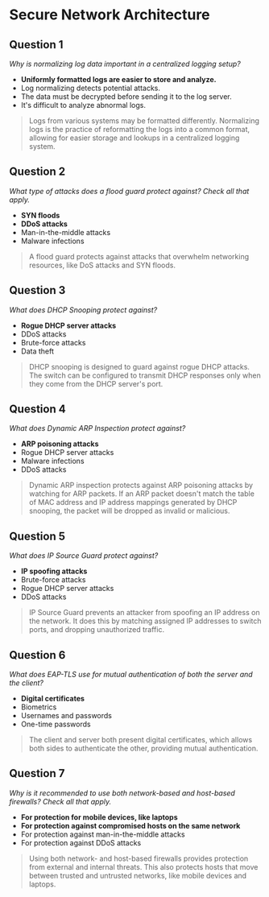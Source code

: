 # Secure Network Architecture

## Question 1

*Why is normalizing log data important in a centralized logging setup?*

* **Uniformly formatted logs are easier to store and analyze.**
* Log normalizing detects potential attacks.
* The data must be decrypted before sending it to the log server.
* It's difficult to analyze abnormal logs.

> Logs from various systems may be formatted differently. Normalizing logs is the practice of reformatting the logs into a common format, allowing for easier storage and lookups in a centralized logging system.

## Question 2

*What type of attacks does a flood guard protect against? Check all that apply.*

* **SYN floods**
* **DDoS attacks**
* Man-in-the-middle attacks
* Malware infections

> A flood guard protects against attacks that overwhelm networking resources, like DoS attacks and SYN floods.

## Question 3

*What does DHCP Snooping protect against?*

*  **Rogue DHCP server attacks**
*  DDoS attacks
*  Brute-force attacks
*  Data theft

> DHCP snooping is designed to guard against rogue DHCP attacks. The switch can be configured to transmit DHCP responses only when they come from the DHCP server's port.

## Question 4

*What does Dynamic ARP Inspection protect against?*

* **ARP poisoning attacks**
* Rogue DHCP server attacks
* Malware infections
* DDoS attacks

> Dynamic ARP inspection protects against ARP poisoning attacks by watching for ARP packets. If an ARP packet doesn't match the table of MAC address and IP address mappings generated by DHCP snooping, the packet will be dropped as invalid or malicious.

## Question 5

*What does IP Source Guard protect against?*

* **IP spoofing attacks**
* Brute-force attacks
* Rogue DHCP server attacks
* DDoS attacks

> IP Source Guard prevents an attacker from spoofing an IP address on the network. It does this by matching assigned IP addresses to switch ports, and dropping unauthorized traffic.

## Question 6

*What does EAP-TLS use for mutual authentication of both the server and the client?*

* **Digital certificates**
* Biometrics
* Usernames and passwords
* One-time passwords

> The client and server both present digital certificates, which allows both sides to authenticate the other, providing mutual authentication.

## Question 7

*Why is it recommended to use both network-based and host-based firewalls? Check all that apply.*

* **For protection for mobile devices, like laptops**
* **For protection against compromised hosts on the same network**
* For protection against man-in-the-middle attacks
* For protection against DDoS attacks

> Using both network- and host-based firewalls provides protection from external and internal threats. This also protects hosts that move between trusted and untrusted networks, like mobile devices and laptops.